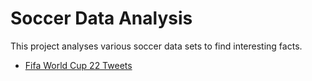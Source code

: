 # Soccer Data Analysis

This project analyses various soccer data sets to find interesting facts.

* [Fifa World Cup 22 Tweets](./fifa_wc_22_tweets)